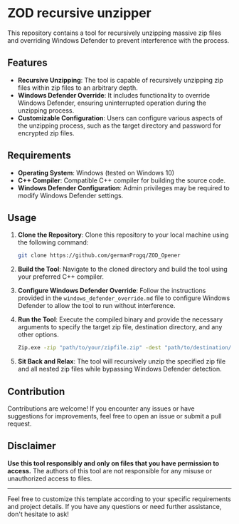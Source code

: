 # ZOD recursive unzipper

This repository contains a tool for recursively unzipping massive zip files and overriding Windows Defender to prevent interference with the process.

## Features

- **Recursive Unzipping**: The tool is capable of recursively unzipping zip files within zip files to an arbitrary depth.
- **Windows Defender Override**: It includes functionality to override Windows Defender, ensuring uninterrupted operation during the unzipping process.
- **Customizable Configuration**: Users can configure various aspects of the unzipping process, such as the target directory and password for encrypted zip files.

## Requirements

- **Operating System**: Windows (tested on Windows 10)
- **C++ Compiler**: Compatible C++ compiler for building the source code.
- **Windows Defender Configuration**: Admin privileges may be required to modify Windows Defender settings.

## Usage

1. **Clone the Repository**: Clone this repository to your local machine using the following command:

   ```bash
   git clone https://github.com/germanProgq/ZOD_Opener
   ```

2. **Build the Tool**: Navigate to the cloned directory and build the tool using your preferred C++ compiler.

3. **Configure Windows Defender Override**: Follow the instructions provided in the `windows_defender_override.md` file to configure Windows Defender to allow the tool to run without interference.

4. **Run the Tool**: Execute the compiled binary and provide the necessary arguments to specify the target zip file, destination directory, and any other options.

   ```bash
   Zip.exe -zip "path/to/your/zipfile.zip" -dest "path/to/destination/directory" -password "your_zip_password"
   ```

5. **Sit Back and Relax**: The tool will recursively unzip the specified zip file and all nested zip files while bypassing Windows Defender detection.

## Contribution

Contributions are welcome! If you encounter any issues or have suggestions for improvements, feel free to open an issue or submit a pull request.

## Disclaimer

**Use this tool responsibly and only on files that you have permission to access.** The authors of this tool are not responsible for any misuse or unauthorized access to files.

---

Feel free to customize this template according to your specific requirements and project details. If you have any questions or need further assistance, don't hesitate to ask!
